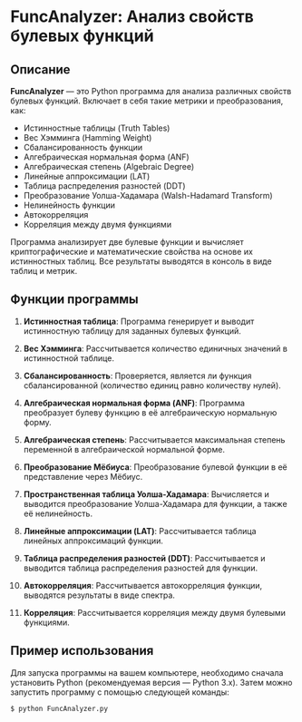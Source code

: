 # FuncAnalyzer: Анализ свойств булевых функций

## Описание

**FuncAnalyzer** — это Python программа для анализа различных свойств булевых функций. Включает в себя такие метрики и преобразования, как:
- Истинностные таблицы (Truth Tables)
- Вес Хэмминга (Hamming Weight)
- Сбалансированность функции
- Алгебраическая нормальная форма (ANF)
- Алгебраическая степень (Algebraic Degree)
- Линейные аппроксимации (LAT)
- Таблица распределения разностей (DDT)
- Преобразование Уолша-Хадамара (Walsh-Hadamard Transform)
- Нелинейность функции
- Автокорреляция
- Корреляция между двумя функциями

Программа анализирует две булевые функции и вычисляет криптографические и математические свойства на основе их истинностных таблиц. Все результаты выводятся в консоль в виде таблиц и метрик.

## Функции программы

1. **Истинностная таблица**:
   Программа генерирует и выводит истинностную таблицу для заданных булевых функций.

2. **Вес Хэмминга**:
   Рассчитывается количество единичных значений в истинностной таблице.

3. **Сбалансированность**:
   Проверяется, является ли функция сбалансированной (количество единиц равно количеству нулей).

4. **Алгебраическая нормальная форма (ANF)**:
   Программа преобразует булеву функцию в её алгебраическую нормальную форму.

5. **Алгебраическая степень**:
   Рассчитывается максимальная степень переменной в алгебраической нормальной форме.

6. **Преобразование Мёбиуса**:
   Преобразование булевой функции в её представление через Мёбиус.

7. **Пространственная таблица Уолша-Хадамара**:
   Вычисляется и выводится преобразование Уолша-Хадамара для функции, а также её нелинейность.

8. **Линейные аппроксимации (LAT)**:
   Рассчитывается таблица линейных аппроксимаций функции.

9. **Таблица распределения разностей (DDT)**:
   Рассчитывается и выводится таблица распределения разностей для функции.

10. **Автокорреляция**:
    Рассчитывается автокорреляция функции, выводятся результаты в виде спектра.

11. **Корреляция**:
    Рассчитывается корреляция между двумя булевыми функциями.

## Пример использования

Для запуска программы на вашем компьютере, необходимо сначала установить Python (рекомендуемая версия — Python 3.x). Затем можно запустить программу с помощью следующей команды:

```bash
$ python FuncAnalyzer.py

